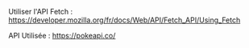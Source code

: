 Utiliser l'API Fetch : https://developer.mozilla.org/fr/docs/Web/API/Fetch_API/Using_Fetch

API Utilisée : https://pokeapi.co/